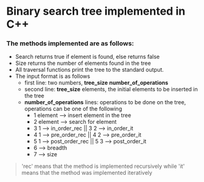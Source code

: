 # Binary search tree implemented in C++

### The methods implemented are as follows:

- Search returns true if element is found, else returns false
- Size returns the number of elements found in the tree
- All traversal functions print the tree to the standard output.
- The input format  is as follows
  - first line: two numbers, **tree_size** **number_of_operations**
  - second line: **tree_size** elements, the initial elements to be inserted in the tree
  - **number_of_operations** lines: operations to be done on the tree, operations can be one of the following
    - 1 element --> insert element in the tree
    - 2 element --> search for element
    - 3 1 --> in_order_rec    ||  3 2 --> in_order_it
    - 4 1 --> pre_order_rec   ||  4 2 --> pre_order_it
    - 5 1 --> post_order_rec   ||  5 3 --> post_order_it
    - 6 --> breadth
    - 7 --> size
> 'rec' means that the method is implemented recursively while 'it' means that the method was implemented iteratively 
